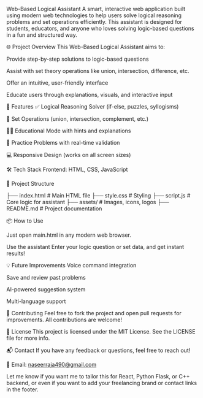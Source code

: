 Web-Based Logical Assistant
A smart, interactive web application built using modern web technologies to help users solve logical reasoning problems and set operations efficiently. This assistant is designed for students, educators, and anyone who loves solving logic-based questions in a fun and structured way.

🌐 Project Overview
This Web-Based Logical Assistant aims to:

Provide step-by-step solutions to logic-based questions

Assist with set theory operations like union, intersection, difference, etc.

Offer an intuitive, user-friendly interface

Educate users through explanations, visuals, and interactive input

🚀 Features
✅ Logical Reasoning Solver (if-else, puzzles, syllogisms)

🔢 Set Operations (union, intersection, complement, etc.)

👩‍🏫 Educational Mode with hints and explanations

🧪 Practice Problems with real-time validation

💻 Responsive Design (works on all screen sizes)

🛠 Tech Stack
Frontend: HTML, CSS, JavaScript 


📁 Project Structure

├── index.html         # Main HTML file
├── style.css          # Styling
├── script.js          # Core logic for assistant
├── assets/            # Images, icons, logos
├── README.md          # Project documentation

📦 How to Use

Just open main.html in any modern web browser.

Use the assistant
Enter your logic question or set data, and get instant results!

💡 Future Improvements
Voice command integration

Save and review past problems

AI-powered suggestion system

Multi-language support

🤝 Contributing
Feel free to fork the project and open pull requests for improvements. All contributions are welcome!

📜 License
This project is licensed under the MIT License. See the LICENSE file for more info.

📬 Contact
If you have any feedback or questions, feel free to reach out!

📧 Email: naseerraja490@gmail.com


Let me know if you want me to tailor this for React, Python Flask, or C++ backend, or even if you want to add your freelancing brand or contact links in the footer.
